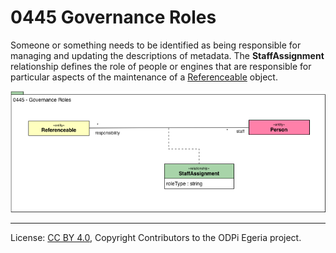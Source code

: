 <!-- SPDX-License-Identifier: CC-BY-4.0 -->
<!-- Copyright Contributors to the ODPi Egeria project. -->

# 0445 Governance Roles

Someone or something needs to be identified as being responsible for managing and updating the descriptions of metadata.
The **StaffAssignment** relationship defines the role of people
or engines that are responsible for particular aspects of the
maintenance of a [Referenceable](0010-Base-Model.md) object.

![UML](0445-Governance-Roles.png)


----
License: [CC BY 4.0](https://creativecommons.org/licenses/by/4.0/),
Copyright Contributors to the ODPi Egeria project.